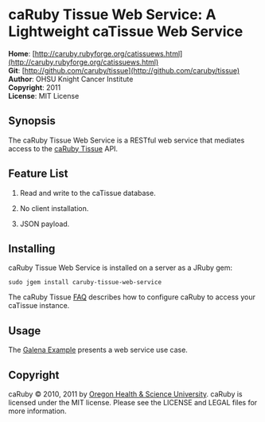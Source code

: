caRuby Tissue Web Service: A Lightweight caTissue Web Service
=============================================================

**Home**:         [http://caruby.rubyforge.org/catissuews.html](http://caruby.rubyforge.org/catissuews.html)    
**Git**:          [http://github.com/caruby/tissue](http://github.com/caruby/tissue)       
**Author**:       OHSU Knight Cancer Institute    
**Copyright**:    2011    
**License**:      MIT License    

Synopsis
--------

The caRuby Tissue Web Service is a RESTful web service that mediates access to the 
[caRuby Tissue](http://caruby.rubyforge.org/catissue.html) API.

Feature List
------------

1. Read and write to the caTissue database.

2. No client installation.

3. JSON payload.

Installing
----------
caRuby Tissue Web Service is installed on a server as a JRuby gem:

    sudo jgem install caruby-tissue-web-service

The caRuby Tissue [FAQ](https://caruby.tenderapp.com/dashboard/sections/tissue) describes how to
configure caRuby to access your caTissue instance.

Usage
-----

The [Galena Example](https://github.com/caruby/tissue/blob/master/examples/galena/README.md) presents
a web service use case.

Copyright
---------

caRuby &copy; 2010, 2011 by [Oregon Health & Science University](http://www.ohsu.edu/xd/health/services/cancer/index.cfm).
caRuby is licensed under the MIT license. Please see the LICENSE and LEGAL files for more information.